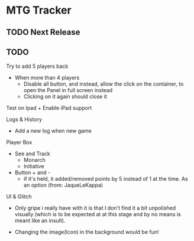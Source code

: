 # MTG Tracker

## TODO Next Release

## TODO

Try to add 5 players back
  - When more than 4 players
    - Disable all button, and instead, allow the click on the container, to open the Panel in full screen instead
    - Clicking on it again should close it

Test on Ipad + Enable iPad support

Logs & History
  - Add a new log when new game

Player Box
 - See and Track
   - Monarch
   - Initiative
 - Button + and -
   - if it's held, it added/removed points by 5 instead of 1 at the time. As an option (from: JaqueLeKappa)

UI & Glitch
 - Only gripe i really have with it is that I don't find it a bit unpolished visually (which is to be expected at at this stage and by no means is meant like an insult).

- Changing the image(Icon) in the background would be fun!
